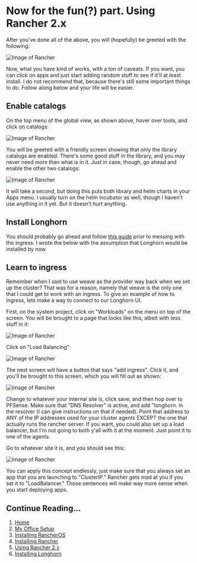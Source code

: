 # Now for the fun(?) part. Using Rancher 2.x

After you've done all of the above, you will (hopefully) be greeted with the following:

![Image of Rancher](https://raw.githubusercontent.com/tlfjar/rancher-projects/Using-Rancher/Images/Rancher%20starting%20screen.png)

Now, what you have kind of works, with a ton of caveats.  If you want, you can click on apps and just start adding random stuff to see if it'll at least install.  I do not recommend that, because there's still some important things to do.  Follow along below and your life will be easier.

## Enable catalogs

On the top menu of the global view, as shown above, hover over tools, and click on catalogs:

![Image of Rancher](https://raw.githubusercontent.com/tlfjar/rancher-projects/Using-Rancher/Images/Rancher%20add%20catalogs.png)

You will be greeted with a friendly screen showing that only the library catalogs are enabled.  There's some good stuff in the library, and you may never need more than what is in it.  Just in case, though, go ahead and enable the other two catalogs:

![Image of Rancher](https://raw.githubusercontent.com/tlfjar/rancher-projects/Using-Rancher/Images/Catalogs.png)

It will take a second, but doing this puts both library and helm charts in your Apps menu.  I usually turn on the helm incubator as well, though I haven't use anything in it yet.  But it doesn't hurt anything.

## Install Longhorn

You should probably go ahead and follow [this guide](https://github.com/tlfjar/rancher-projects/blob/master/Installing-Longhorn.md) prior to messing with the ingress.  I wrote the below with the assumption that Longhorn would be installed by now.

## Learn to ingress

Remember when I said to use weave as the provider way back when we set up the cluster?  That was for a reason, namely that weave is the only one that I could get to work with an ingress.  To give an example of how to ingress, lets make a way to connect to our Longhorn UI.

First, on the system project, click on "Workloads" on the menu on top of the screen.  You will be brought to a page that looks like this, albeit with less stuff in it:

![Image of Rancher](https://raw.githubusercontent.com/tlfjar/rancher-projects/Using-Rancher/Images/System%20workloads.png)

Click on "Load Balancing":

![Image of Rancher](https://raw.githubusercontent.com/tlfjar/rancher-projects/Using-Rancher/Images/System%20workloads%20A.png)

The next screen will have a button that says "add ingress".  Click it, and you'll be brought to this screen, which you will fill out as shown:

![Image of Rancher](https://raw.githubusercontent.com/tlfjar/rancher-projects/Using-Rancher/Images/Rancher%20ingress.png)

Change <yourinternalsitehere> to whatever your internal site is, click save, and then hop over to PFSense.  Make sure that "DNS Resolver" is active, and add "longhorn.<yourinternalsitehere> in the resolver (I can give instructions on that if needed).  Point that address to ANY of the IP addresses used for your cluster agents EXCEPT the one that actually runs the rancher server.  If you want, you could also set up a load balancer, but I'm not going to both y'all with it at the moment.  Just point it to one of the agents.

Go to whatever site it is, and you should see this:

![Image of Rancher](https://raw.githubusercontent.com/tlfjar/rancher-projects/Using-Rancher/Images/Longhorn%20ui%20screen.png)

You can apply this concept endlessly, just make sure that you always set an app that you are launching to "ClusterIP." Rancher gets mad at you if you set it to "LoadBalancer."  Those sentences will make way more sense when you start deploying apps.

## Continue Reading...
1. [Home](https://github.com/tlfjar/rancher-projects/blob/master/README.md)
2. [My Office Setup](https://github.com/tlfjar/rancher-projects/blob/master/office-setup.md)
3. [Installing RancherOS](https://github.com/tlfjar/rancher-projects/blob/master/Install-RancherOS.md)
4. [Installing Rancher](https://github.com/tlfjar/rancher-projects/blob/master/Install-Rancher-Server.md)
5. [Using Rancher 2.x](https://github.com/tlfjar/rancher-projects/blob/master/Using-Rancher.md)
5. [Installing Longhorn](https://github.com/tlfjar/rancher-projects/blob/master/Installing-Longhorn.md)
